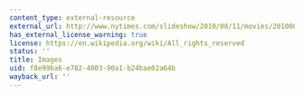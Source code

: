 ```yaml
---
content_type: external-resource
external_url: http://www.nytimes.com/slideshow/2010/08/11/movies/20100815-SCOTT.html?ref=movies
has_external_license_warning: true
license: https://en.wikipedia.org/wiki/All_rights_reserved
status: ''
title: Images
uid: f8e99ba6-e782-4003-90a1-b24bae02a64b
wayback_url: ''
---
```

